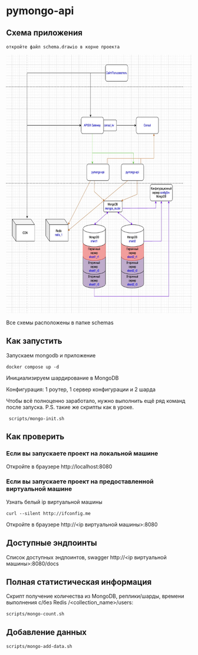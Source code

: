 # pymongo-api

## Схема приложения
```
откройте файл schema.drawio в корне проекта
```
<img src="schemas/schema-picture.jpg" width='700' height='700'>

Все схемы расположены в папке schemas


## Как запустить

Запускаем mongodb и приложение

```shell
docker compose up -d
```

Инициализируем шардирование в MongoDB

Конфигурация: 1 роутер, 1 сервер конфигурации и 2 шарда

Чтобы всё полноценно заработало, нужно выполнить ещё ряд команд после запуска.
P.S. такие же скрипты как в уроке.
```shell
 scripts/mongo-init.sh
```

[//]: # (Заполняем mongodb данными)

[//]: # ()
[//]: # (```shell)

[//]: # (./scripts/mongo-init.sh)

[//]: # (```)

## Как проверить

### Если вы запускаете проект на локальной машине

Откройте в браузере http://localhost:8080

### Если вы запускаете проект на предоставленной виртуальной машине

Узнать белый ip виртуальной машины

```shell
curl --silent http://ifconfig.me
```

Откройте в браузере http://<ip виртуальной машины>:8080

## Доступные эндпоинты

Список доступных эндпоинтов, swagger http://<ip виртуальной машины>:8080/docs

## Полная статистическая информация
Скрипт получение количества из MongoDB, реплики/шарды, времени выполнения с/без Redis /<collection_name>/users:

```shell
scripts/mongo-count.sh
```

## Добавление данных
```shell
scripts/mongo-add-data.sh
```